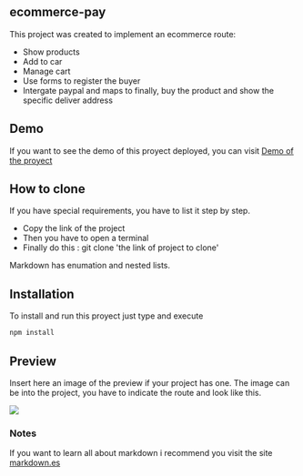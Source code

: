 
## ecommerce-pay
This project was created to implement an ecommerce route:

- Show products
- Add to car
- Manage cart
- Use forms to register the buyer
- Intergate paypal and maps to finally, buy the product and show the specific deliver address

## Demo
If you want to see the demo of this proyect deployed, you can visit [Demo of the proyect](https://ecomm-pay.web.app)

## How to clone
If you have special requirements, you have to list it step by step.
* Copy the link of the project
* Then you have to open a terminal
* Finally do this : git clone 'the link of project to clone'

Markdown has enumation and nested lists.

## Installation
To install and run this proyect just type and execute
```bash
npm install
```
## Preview
Insert here an image of the preview if your project has one. The image can be into the project, you have to indicate the route and look like this.

![](https://ibb.co/8K0Xn83)

### Notes
If you want to learn all about markdown i recommend you visit the site [markdown.es](https://markdown.es/sintaxis-markdown/)




